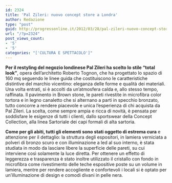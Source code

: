 ```yaml
---
id: 2324
title: 'Pal Zileri: nuovo concept store a Londra'
author: Redazione
type: "post"
guid: http://progressonline.it/2012/03/28/pal-zileri-nuovo-concept-store-a-londra/
url: "/?p=2324"
post_views_count:
- '5'
- '5'
categories: "['CULTURA E SPETTACOLO']"
---
```


**Per il restyling del negozio londinese Pal Zileri ha scelto lo stile “total look”**, opera dell’architetto Roberto Tognon, che ha progettato lo spazio di 160 mq seguendo le linee guida che costituiscono le caratteristiche distintive del marchio vicentino: eleganza delle forme e qualità dei materiali. Una volta entrati, si è accolti da un’atmosfera calda e, allo stesso tempo, raffinata. Il pavimento in Brown stone, le pareti rivestite in microfibra color tortora e in legno canaletto che si alternano a parti in specchio bronzato, tutto concorre a rendere piacevole e unica l’esperienza di chi acquista da Pal Zileri. La scelta, come sempre ampia e ricca di novità, è pensata per soddisfare le esigenze di tutti i clienti, dallo sportswear della Concept Collection, alla linea Sartoriale dei capi formali di alta sartoria.

**Come per gli abiti, tutti gli elementi sono stati oggetto di estrema cura** e attenzione per il dettaglio: la struttura degli espositori, in lamiera verniciata a polveri di bronzo scuro e con illuminazione a led al suo interno, è stata studiata in modo da lasciare libere la superficie delle pareti, su cui interviene così solamente la luce diretta. Per ottenere un effetto di leggerezza e trasparenza è stato inoltre utilizzato il cristallo con fondo in microfibra come rivestimento delle teche espositive poste su un volume in lamiera, mentre per rendere accogliente e confortevoli i locali si è optato per un’illuminazione di design e comodi divani in pelle nera.